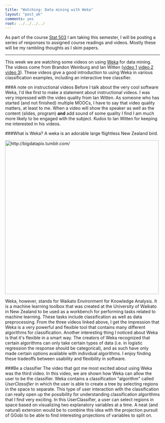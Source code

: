 ```yaml
---
title: "Watching: Data mining with Weka"
layout: "post_ak"
comments: yes
root: ../../../../
---
```


As part of the course [Stat 503](http://streaming.stat.iastate.edu/~dicook/EDA.and.datamining/) I am taking this semester, I will be posting a series of responses to assigned course readings and videos. Mostly these will be my rambling thoughts as I skim papers.

****

This week we are watching some videos on using [Weka](http://www.cs.waikato.ac.nz/ml/weka/) for data mining. The videos come from Brandon Weinburg and Ian Witten ([video 1](https://www.youtube.com/watch?v=m7kpIBGEdkI) [video 2](https://www.youtube.com/user/WekaMOOC) [video 3](https://www.youtube.com/watch?v=bUsPNNr6pvg)). These videos give a good introduction to using Weka in various classification examples, including an interactive tree classifier.

###A note on instructional videos
Before I talk about the very cool software Weka, I'd like first to make a statement about instructional videos. I was very impressed with the video quality from Ian Witten. As someone who has started (and not finished) multiple MOOCs, I have to say that video quality matters, at least to me. When a video will show the speaker as well as the content (slides, program) **and** add sound of some quality I find I am much more likely to be engaged with the subject. Kudos to Ian Witten for keeping me interested in his videos.

###What is Weka?
A weka is an adorable large flightless New Zealand bird.

<img src="{{ page.root }}images/blog/2015-02-16-weka/weka.jpg" alt="http://bigdatapix.tumblr.com/" style="width: 500px;"/>

Weka, however, stands for Waikato Environment for Knowledge Analysis. It is a machine learning toolbox that was created at the University of Waikato in New Zealand to be used as a workbench for performing tasks related to machine learning. These tasks include classification as well as data preprocessing. From the three videos linked above, I get the impression that Weka is a very powerful and flexible tool that contains many different algorithms for classification. Another interesting thing I noticed about Weka is that it's flexible in a smart way. The creators of Weka recognized that certain algorithms can only take certain types of data (i.e. in logistic regression the response should be categorical), and as such have only made certain options available with individual algorithms. I enjoy finding these tradeoffs between usability and flexibility in software.

###Be a classifier
The video that got me most excited about using Weka was the third video. In this video, we are shown how Weka can allow the user to be the classifier. Weka contains a classification "algorithm" called *UserClassifier* in which the user is able to create a tree by selecting regions in the space to separate. This type of user interaction with the classification can really open up the possibility for understanding classification algorithms that I find very exciting. In this UserClassifier, a user can select regions in space based on visualizing two explanatory variables at a time. A neat (and natural) extension would be to combine this idea with the projection pursuit of GGobi to be able to find interesting projections of variables to split on. 

